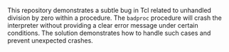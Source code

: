 This repository demonstrates a subtle bug in Tcl related to unhandled division by zero within a procedure. The `badproc` procedure will crash the interpreter without providing a clear error message under certain conditions.  The solution demonstrates how to handle such cases and prevent unexpected crashes.